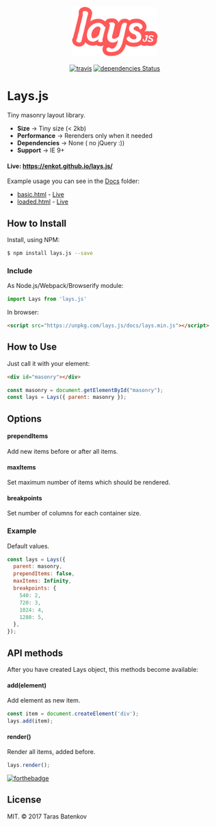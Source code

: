 <p align="center">
  <img src="docs/images/lays.png" width="200" alt="Lays.js">
  <br><br>
  <a href="https://travis-ci.org/enkot/lays.js"><img src="https://travis-ci.org/enkot/lays.js.svg?branch=master" alt="travis"></a> <a href="https://david-dm.org/enkot/Lays.js"><img src="https://david-dm.org/Enkot/Lays.js.svg" alt="dependencies Status"></a>
</p>

# Lays.js

Tiny masonry layout library.

- **Size** -> Tiny size (< 2kb)
- **Performance** -> Rerenders only when it needed
- **Dependencies** -> None ( no jQuery :))
- **Support** -> IE 9+

#### Live: https://enkot.github.io/lays.js/

Example usage you can see in the [Docs](https://github.com/enkot/lays.js/tree/master/docs) folder:
- [basic.html](https://github.com/enkot/lays.js/tree/master/docs/basic.html) - [Live](https://enkot.github.io/lays.js/basic.html)
- [loaded.html](https://github.com/enkot/lays.js/tree/master/docs/loaded.html) - [Live](https://enkot.github.io/lays.js/loaded.html)

## How to Install
Install, using NPM:
```sh
$ npm install lays.js --save
```
### Include
As Node.js/Webpack/Browserify module:
```javascript
import Lays from 'lays.js'
```
In browser:
```html
<script src="https://unpkg.com/lays.js/docs/lays.min.js"></script>
```

## How to Use
Just call it with your element:
```html
<div id="masonry"></div>
```
```javascript
const masonry = document.getElementById("masonry");
const lays = Lays({ parent: masonry });
```

## Options

#### prependItems
Add new items before or after all items.

#### maxItems
Set maximum number of items which should be rendered.

#### breakpoints
Set number of columns for each container size.

### Example
Default values.
```javascript
const lays = Lays({ 
  parent: masonry, 
  prependItems: false,
  maxItems: Infinity, 
  breakpoints: {
    540: 2,
    720: 3,
    1024: 4,
    1280: 5,
  },
});
```

## API methods
After you have created Lays object, this methods become available:

#### add(element)
Add element as new item.
```javascript
const item = document.createElement('div');
lays.add(item);
```

#### render()
Render all items, added before.
```javascript
lays.render();
```


[![forthebadge](http://forthebadge.com/images/badges/winter-is-coming.svg)](http://forthebadge.com)

## License
MIT. © 2017 Taras Batenkov
